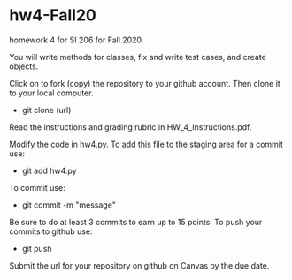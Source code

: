 # hw4-Fall20
homework 4 for SI 206 for Fall 2020

You will write methods for classes, fix and write test cases, and create objects.  

Click on to fork (copy) the repository to your github account.  Then clone it to your local computer.  

- git clone (url)

Read the instructions and grading rubric in HW_4_Instructions.pdf.  

Modify the code in hw4.py.  To add this file to the staging area for a commit use:

- git add hw4.py

To commit use:

- git commit -m "message"

Be sure to do at least 3 commits to earn up to 15 points.  To push your commits to github use:

- git push


Submit the url for your repository on github on Canvas by the due date.
